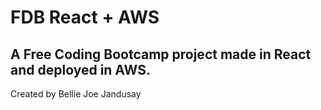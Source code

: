 # FDB React + AWS

## A Free Coding Bootcamp project made in React and deployed in AWS.

Created by Bellie Joe Jandusay